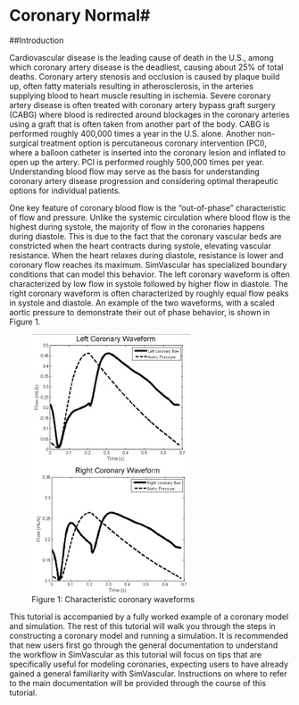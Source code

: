 # Coronary Normal#

##Introduction

Cardiovascular disease is the leading cause of death in the U.S., among which coronary artery disease is the deadliest, causing about 25% of total deaths. Coronary artery stenosis and occlusion is caused by plaque build up, often fatty materials resulting in atherosclerosis, in the arteries supplying blood to heart muscle resulting in ischemia. Severe coronary artery disease is often treated with coronary artery bypass graft surgery (CABG) where blood is redirected around blockages in the coronary arteries using a graft that is often taken from another part of the body. CABG is performed roughly 400,000 times a year in the U.S. alone. Another non-surgical treatment option is percutaneous coronary intervention (PCI), where a balloon catheter is inserted into the coronary lesion and inflated to open up the artery. PCI is performed roughly 500,000 times per year. Understanding blood flow may serve as the basis for understanding coronary artery disease progression and considering optimal therapeutic options for individual patients.

One key feature of coronary blood flow is the “out-of-phase” characteristic of flow and pressure. Unlike the systemic circulation where blood flow is the highest during systole, the majority of flow in the coronaries happens during diastole. This is due to the fact that the coronary vascular beds are constricted when the heart contracts during systole, elevating vascular resistance. When the heart relaxes during diastole, resistance is lower and coronary flow reaches its maximum. SimVascular has specialized boundary conditions that can model this behavior. The left coronary waveform is often characterized by low flow in systole followed by higher flow in diastole. The right coronary waveform is often characterized by roughly equal flow peaks in systole and diastole. An example of the two waveforms, with a scaled aortic pressure to demonstrate their out of phase behavior, is shown in Figure 1.

<figure>
  <img class="svImg svImgSm" src="clinical/coronary/imgs/sample_coronary_waveforms.png">
  <figcaption class="svCaption" >Figure 1: Characteristic coronary waveforms</figcaption>
</figure>

This tutorial is accompanied by a fully worked example of a coronary model and simulation. The rest of this tutorial will walk you through the steps in constructing a coronary model and running a simulation. It is recommended that new users first go through the general documentation to understand the workflow in SimVascular as this tutorial will focus on tips that are specifically useful for modeling coronaries, expecting users to have already gained a general familiarity with SimVascular. Instructions on where to refer to the main documentation will be provided through the course of this tutorial.
